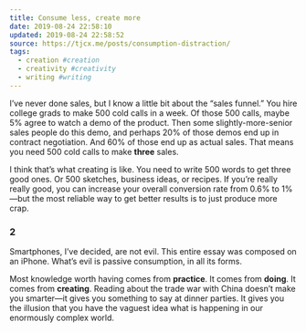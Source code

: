 ```yaml
---
title: Consume less, create more
date: 2019-08-24 22:58:10
updated: 2019-08-24 22:58:52
source: https://tjcx.me/posts/consumption-distraction/
tags:
  - creation #creation
  - creativity #creativity
  - writing #writing
---
```

I’ve never done sales, but I know a little bit about the “sales funnel.” You hire college grads to make 500 cold calls in a week. Of those 500 calls, maybe 5% agree to watch a demo of the product. Then some slightly-more-senior sales people do this demo, and perhaps 20% of those demos end up in contract negotiation. And 60% of those end up as actual sales. That means you need 500 cold calls to make __three__ sales.

I think that’s what creating is like. You need to write 500 words to get three good ones. Or 500 sketches, business ideas, or recipes. If you’re really really good, you can increase your overall conversion rate from 0.6% to 1%—but the most reliable way to get better results is to just produce more crap.

### 2

Smartphones, I’ve decided, are not evil. This entire essay was composed on an iPhone. What’s evil is passive consumption, in all its forms.

Most knowledge worth having comes from __practice__. It comes from __doing__. It comes from __creating__. Reading about the trade war with China doesn’t make you smarter—it gives you something to say at dinner parties. It gives you the illusion that you have the vaguest idea what is happening in our enormously complex world.